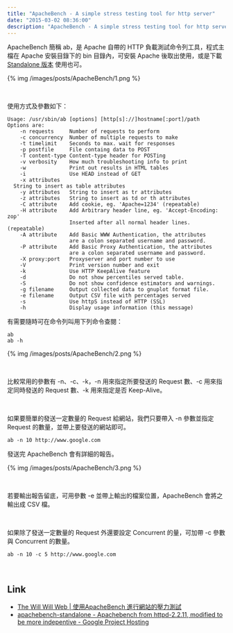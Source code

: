 ```yaml
---
title: "ApacheBench - A simple stress testing tool for http server"
date: "2015-03-02 08:36:00"
description: "ApacheBench - A simple stress testing tool for http server"
---
```



ApacheBench 簡稱 ab，是 Apache 自帶的 HTTP 負載測試命令列工具，程式主檔在 Apache 安裝目錄下的 bin 目錄內，可安裝 Apache 後取出使用，或是下載 [Standalone 版本](https://code.google.com/p/apachebench-standalone/) 使用也可。  

<!-- More -->

{% img /images/posts/ApacheBench/1.png %}

<br/>


使用方式及參數如下：  

    Usage: /usr/sbin/ab [options] [http[s]://]hostname[:port]/path
    Options are:
        -n requests     Number of requests to perform
        -c concurrency  Number of multiple requests to make
        -t timelimit    Seconds to max. wait for responses
        -p postfile     File containg data to POST
        -T content-type Content-type header for POSTing
        -v verbosity    How much troubleshooting info to print
        -w              Print out results in HTML tables
        -i              Use HEAD instead of GET
        -x attributes 
      String to insert as table attributes
        -y attributes   String to insert as tr attributes
        -z attributes   String to insert as td or th attributes
        -C attribute    Add cookie, eg. 'Apache=1234' (repeatable)
        -H attribute    Add Arbitrary header line, eg. 'Accept-Encoding: zop'
                        Inserted after all normal header lines. (repeatable)
        -A attribute    Add Basic WWW Authentication, the attributes
                        are a colon separated username and password.
        -P attribute    Add Basic Proxy Authentication, the attributes
                        are a colon separated username and password.
        -X proxy:port   Proxyserver and port number to use
        -V              Print version number and exit
        -k              Use HTTP KeepAlive feature
        -d              Do not show percentiles served table.
        -S              Do not show confidence estimators and warnings.
        -g filename     Output collected data to gnuplot format file.
        -e filename     Output CSV file with percentages served
        -s              Use httpS instead of HTTP (SSL)
        -h              Display usage information (this message)


有需要隨時可在命令列叫用下列命令查閱：   

    ab
    ab -h
    

{% img /images/posts/ApacheBench/2.png %}

<br/>


比較常用的參數有 -n、-c、-k，-n 用來指定所要發送的 Request 數、-c 用來指定同時發送的 Request 數、-k 用來指定是否 Keep-Alive。  

<br/>


如果要簡單的發送一定數量的 Request 給網站，我們只要帶入 -n 參數並指定 Request 的數量，並帶上要發送的網站即可。  

    ab -n 10 http://www.google.com


發送完 ApacheBench 會有詳細的報告。  

{% img /images/posts/ApacheBench/3.png %}

<br/>


若要輸出報告留底，可用參數 -e 並帶上輸出的檔案位置，ApacheBench 會將之輸出成 CSV 檔。  

<br/>


如果除了發送一定數量的 Request 外還要設定 Concurrent 的量，可加帶 -c 參數與 Concurrent 的數量。  

    ab -n 10 -c 5 http://www.google.com

<Br/>


Link
----
* [The Will Will Web | 使用ApacheBench 進行網站的壓力測試]( http://blog.miniasp.com/post/2008/06/Using-ApacheBench-ab-to-to-Web-stress-test.aspx )
* [apachebench-standalone - Apachebench from httpd-2.2.11, modified to be more indepentive - Google Project Hosting](https://code.google.com/p/apachebench-standalone/)
